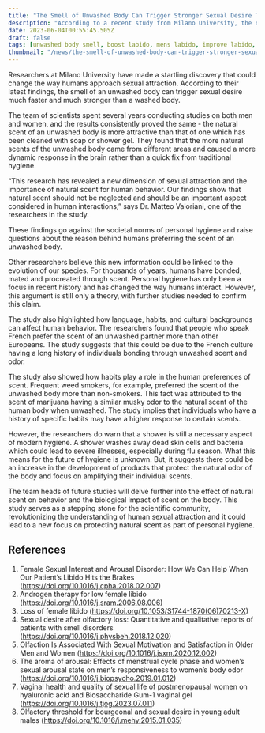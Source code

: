 ```yaml
---
title: "The Smell of Unwashed Body Can Trigger Stronger Sexual Desire Than a Clean One"
description: "According to a recent study from Milano University, the natural scent of an unwashed body is more attractive than that of one which has been cleaned with soap or shower gel, thus creating a new dimension of sexual attraction."
date: 2023-06-04T00:55:45.505Z
draft: false
tags: [unwashed body smell, boost labido, mens labido, improve labido, low lobido in women, increase female desire, vaginal arousal, low lobido in women, female desire, high desire and low desire partner]
thumbnail: "/news/the-smell-of-unwashed-body-can-trigger-stronger-sexual-desire-than-a-clean-one/thumb.png"
---
```


Researchers at Milano University have made a startling discovery that could change the way humans approach sexual attraction. According to their latest findings, the smell of an unwashed body can trigger sexual desire much faster and much stronger than a washed body. 

The team of scientists spent several years conducting studies on both men and women, and the results consistently proved the same - the natural scent of an unwashed body is more attractive than that of one which has been cleaned with soap or shower gel. They found that the more natural scents of the unwashed body came from different areas and caused a more dynamic response in the brain rather than a quick fix from traditional hygiene.

“This research has revealed a new dimension of sexual attraction and the importance of natural scent for human behavior. Our findings show that natural scent should not be neglected and should be an important aspect considered in human interactions,” says Dr. Matteo Valoriani, one of the researchers in the study.

These findings go against the societal norms of personal hygiene and raise questions about the reason behind humans preferring the scent of an unwashed body.

Other researchers believe this new information could be linked to the evolution of our species. For thousands of years, humans have bonded, mated and procreated through scent. Personal hygiene has only been a focus in recent history and has changed the way humans interact. However, this argument is still only a theory, with further studies needed to confirm this claim.

The study also highlighted how language, habits, and cultural backgrounds can affect human behavior. The researchers found that people who speak French prefer the scent of an unwashed partner more than other Europeans. The study suggests that this could be due to the French culture having a long history of individuals bonding through unwashed scent and odor.

The study also showed how habits play a role in the human preferences of scent. Frequent weed smokers, for example, preferred the scent of the unwashed body more than non-smokers. This fact was attributed to the scent of marijuana having a similar musky odor to the natural scent of the human body when unwashed. The study implies that individuals who have a history of specific habits may have a higher response to certain scents.

However, the researchers do warn that a shower is still a necessary aspect of modern hygiene. A shower washes away dead skin cells and bacteria which could lead to severe illnesses, especially during flu season. What this means for the future of hygiene is unknown. But, it suggests there could be an increase in the development of products that protect the natural odor of the body and focus on amplifying their individual scents.

The team heads of future studies will delve further into the effect of natural scent on behavior and the biological impact of scent on the body. This study serves as a stepping stone for the scientific community, revolutionizing the understanding of human sexual attraction and it could lead to a new focus on protecting natural scent as part of personal hygiene.

## References

1. Female Sexual Interest and Arousal Disorder: How We Can Help When Our Patient’s Libido Hits the Brakes (https://doi.org/10.1016/j.cpha.2018.02.007)
2. Androgen therapy for low female libido (https://doi.org/10.1016/j.sram.2006.08.006)
3. Loss of female libido (https://doi.org/10.1053/S1744-1870(06)70213-X)
4. Sexual desire after olfactory loss: Quantitative and qualitative reports of patients with smell disorders (https://doi.org/10.1016/j.physbeh.2018.12.020)
5. Olfaction Is Associated With Sexual Motivation and Satisfaction in Older Men and Women (https://doi.org/10.1016/j.jsxm.2020.12.002)
6. The aroma of arousal: Effects of menstrual cycle phase and women’s sexual arousal state on men’s responsiveness to women’s body odor (https://doi.org/10.1016/j.biopsycho.2019.01.012)
7. Vaginal health and quality of sexual life of postmenopausal women on hyaluronic acid and Biosaccharide Gum-1 vaginal gel
  (https://doi.org/10.1016/j.tjog.2023.07.011)
8. Olfactory threshold for bourgeonal and sexual desire in young adult males (https://doi.org/10.1016/j.mehy.2015.01.035)